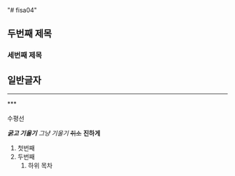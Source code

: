 "# fisa04" 
## 두번째 제목
### 세번째 제목
일반글자
---
<hr>
***

수평선

***굵고 기울기***
*그냥 기울기*
~~취소~~
**진하게**

1. 첫번째
2. 두번째
    1. 하위 목차

